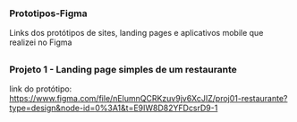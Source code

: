 ### Prototipos-Figma
Links dos protótipos de sites, landing pages e aplicativos mobile que realizei no Figma

##
### Projeto 1 - Landing page simples de um restaurante 
link do protótipo: https://www.figma.com/file/nElumnQCRKzuv9jv6XcJIZ/proj01-restaurante?type=design&node-id=0%3A1&t=E9IW8D82YFDcsrD9-1
